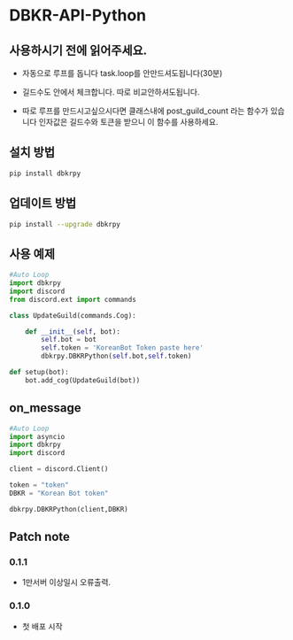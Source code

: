 # DBKR-API-Python

## 사용하시기 전에 읽어주세요.

* 자동으로 루프를 돕니다 task.loop를 안만드셔도됩니다(30분)

* 길드수도 안에서 체크합니다. 따로 비교안하셔도됩니다.

* 따로 루프를 만드시고싶으시다면 클래스내에 post_guild_count 라는 함수가 있습니다 인자값은 길드수와 토큰을 받으니 이 함수를 사용하세요.

## 설치 방법

```sh
pip install dbkrpy
```

## 업데이트 방법

```sh
pip install --upgrade dbkrpy
```

## 사용 예제

```py
#Auto Loop
import dbkrpy
import discord
from discord.ext import commands

class UpdateGuild(commands.Cog):

    def __init__(self, bot):
        self.bot = bot
        self.token = 'KoreanBot Token paste here'
        dbkrpy.DBKRPython(self.bot,self.token)

def setup(bot):
    bot.add_cog(UpdateGuild(bot))

```

## on_message
```py
#Auto Loop
import asyncio
import dbkrpy
import discord

client = discord.Client()

token = "token"
DBKR = "Korean Bot token"

dbkrpy.DBKRPython(client,DBKR)
```

## Patch note

### 0.1.1

* 1만서버 이상일시 오류출력.

### 0.1.0

* 첫 배포 시작
